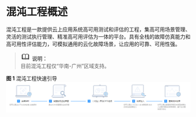 # 混沌工程概述<a name="cpts_01_0063"></a>

混沌工程是一款提供云上应用系统高可用测试和评估的工程，集高可用场景管理、灵活的测试执行管理、精准高可用评估为一体的平台。具有全栈的故障仿真能力和高可用性评估能力，可模拟通用的云化故障场景，让应用的可靠、可用性强。

>![](public_sys-resources/icon-note.gif) **说明：**   
>目前混沌工程仅“华南-广州”区域支持。  

**图 1**  混沌工程快速引导<a name="fig163118301016"></a>  
![](figures/混沌工程快速引导.png "混沌工程快速引导")

